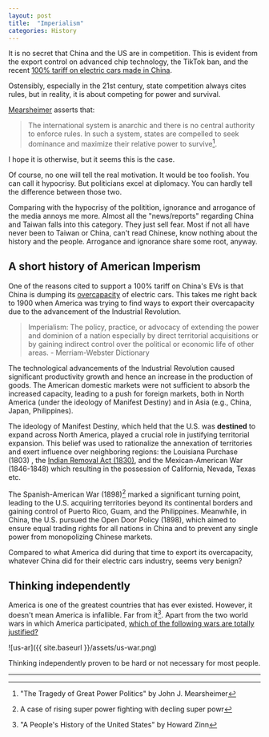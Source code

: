 ```yaml
---
layout: post
title:  "Imperialism"
categories: History
---
```


It is no secret that China and the US are in competition. This is evident from the export control on advanced chip technology, the TikTok ban, and the recent [100% tariff on electric cars made in China](https://www.theguardian.com/business/article/2024/may/14/joe-biden-tariff-chinese-made-electric-vehicles). 

Ostensibly, especially in the 21st century, state competition always cites rules, but in reality, it is about competing for power and survival.

[Mearsheimer](https://en.wikipedia.org/wiki/John_Mearsheimer) asserts that: 
> The international system is anarchic and there is no central authority to enforce rules. In such a system, states are compelled to seek dominance and maximize their relative power to survive[^1].

I hope it is otherwise, but it seems this is the case.

Of course, no one will tell the real motivation. It would be too foolish. You can call it hypocrisy. But politicians excel at diplomacy. You can hardly tell the difference between those two.

Comparing with the hypocrisy of the politition, ignorance and arrogance of the media annoys me more. Almost all the "news/reports" regarding China and Taiwan falls into this category. They just sell fear. Most if not all have never been to Taiwan or China, can't read Chinese, know nothing about the history and the people. Arrogance and ignorance share some root, anyway.

## A short history of American Imperism

One of the reasons cited to support a 100% tariff on China's EVs is that China is dumping its [overcapacity](https://fortune.com/asia/2024/05/14/overcapacity-fake-concept-china-ev-great-wall-motor-us-europe-state-support/) of electric cars. This takes me right back to 1900 when America was trying to find ways to export their overcapacity due to the advancement of the Industrial Revolution.

> Imperialism: The policy, practice, or advocacy of extending the power and dominion of a nation especially by direct territorial acquisitions or by gaining indirect control over the political or economic life of other areas. - Merriam-Webster Dictionary

The technological advancements of the Industrial Revolution caused significant productivity growth and hence an increase in the production of goods. The American domestic markets were not sufficient to absorb the increased capacity, leading to a push for foreign markets, both in North America (under the ideology of Manifest Destiny) and in Asia (e.g., China, Japan, Philippines).

The ideology of Manifest Destiny, which held that the U.S. was **destined** to expand across North America, played a crucial role in justifying territorial expansion. This belief was used to rationalize the annexation of territories and exert influence over neighboring regions: the Louisiana Purchase (1803) , the [Indian Removal Act (1830)](https://en.wikipedia.org/wiki/Indian_Removal_Act), and the Mexican-American War (1846-1848) which resulting in the possession of California, Nevada, Texas etc.

The Spanish-American War (1898)[^2] marked a significant turning point, leading to the U.S. acquiring territories beyond its continental borders and gaining control of Puerto Rico, Guam, and the Philippines. Meanwhile, in China, the U.S. pursued the Open Door Policy (1898), which aimed to ensure equal trading rights for all nations in China and to prevent any single power from monopolizing Chinese markets. 

Compared to what America did during that time to export its overcapacity, whatever China did for their electric cars industry, seems very benign?

## Thinking independently

America is one of the greatest countries that has ever existed. However, it doesn't mean America is infallible. Far from it[^3]. Apart from the two world wars in which America participated, [which of the following wars are totally justified?][warcsv]

![us-ar]({{ site.baseurl }}/assets/us-war.png)

Thinking independently proven to be hard or not necessary for most people.

---
[warcsv]: https://github.com/binchenX/war.csv/blob/main/record.csv

[^1]: "The Tragedy of Great Power Politics" by John J. Mearsheimer
[^2]: A case of rising super power fighting with decling super powr
[^3]: "A People's History of the United States" by Howard Zinn
